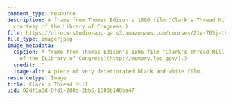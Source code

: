 ```yaml
---
content_type: resource
description: A frame from Thomas Edison's 1896 film "Clark's Thread Mill." (Image
  courtesy of the Library of Congress.)
file: https://ol-ocw-studio-app-qa.s3.amazonaws.com/courses/21w-765j-theory-and-practice-of-non-linear-and-interactive-narrative-spring-2003/02df1a3d8fd1280d2bb61503b148ba47_21w-765js03.jpg
file_type: image/jpeg
image_metadata:
  caption: A frame from Thomas Edison's 1896 film "Clark's Thread Mill." (Image courtesy
    of the [Library of Congress](http://memory.loc.gov/).)
  credit: ''
  image-alt: A piece of very deteriorated black and white film.
resourcetype: Image
title: Clark's Thread Mill
uid: 02df1a3d-8fd1-280d-2bb6-1503b148ba47
---
```

